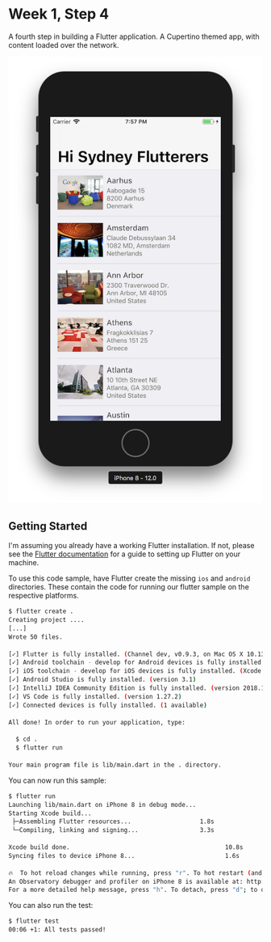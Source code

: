 # Week 1, Step 4

A fourth step in building a Flutter application. A Cupertino themed app,
with content loaded over the network.

![Step 4 Screenshot](../screenshots/Step_4.png)

## Getting Started

I'm assuming you already have a working Flutter installation. If not,
please see the [Flutter documentation](https://flutter.io/) for a guide
to setting up Flutter on your machine.

To use this code sample, have Flutter create the missing `ios` and `android`
directories. These contain the code for running our flutter sample on the
respective platforms.

```bash
$ flutter create .
Creating project ....
[...]
Wrote 50 files.

[✓] Flutter is fully installed. (Channel dev, v0.9.3, on Mac OS X 10.13.6 17G65, locale en-US)
[✓] Android toolchain - develop for Android devices is fully installed. (Android SDK 28.0.2)
[✓] iOS toolchain - develop for iOS devices is fully installed. (Xcode 10.0)
[✓] Android Studio is fully installed. (version 3.1)
[✓] IntelliJ IDEA Community Edition is fully installed. (version 2018.1)
[✓] VS Code is fully installed. (version 1.27.2)
[✓] Connected devices is fully installed. (1 available)

All done! In order to run your application, type:

  $ cd .
  $ flutter run

Your main program file is lib/main.dart in the . directory.
```

You can now run this sample:

```bash
$ flutter run
Launching lib/main.dart on iPhone 8 in debug mode...
Starting Xcode build...
 ├─Assembling Flutter resources...                   1.8s
 └─Compiling, linking and signing...                 3.3s

Xcode build done.                                           10.8s
Syncing files to device iPhone 8...                         1.6s

🔥  To hot reload changes while running, press "r". To hot restart (and rebuild state), press "R".
An Observatory debugger and profiler on iPhone 8 is available at: http://127.0.0.1:62506/
For a more detailed help message, press "h". To detach, press "d"; to quit, press "q".
```

You can also run the test:

```bash
$ flutter test
00:06 +1: All tests passed!
```